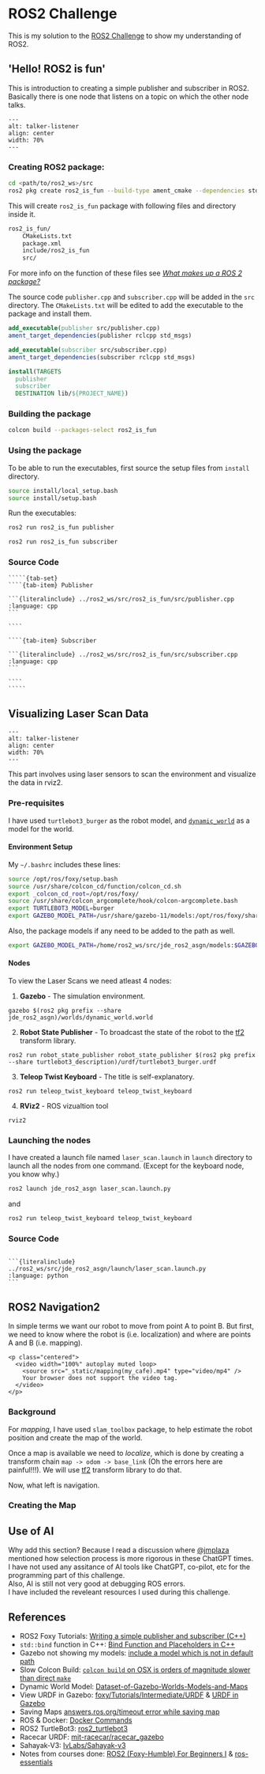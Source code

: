 # ROS2 Challenge

This is my solution to the [ROS2 Challenge](_static/GSoC-2024%20ROS2%20test.pdf) to show my understanding of ROS2.

<!--
:::{toctree}
---
maxdepth: 2
---

Hello! ROS2 is fun <ros2/ros2_is_fun>
Launch your robot <ros2/laser_scan>
Navigate your turtlebot <ros2/navigation>
::: 
-->

## 'Hello! ROS2 is fun'

This is introduction to creating a simple publisher and subscriber in ROS2. Basically there is one node that listens on a topic on which the other node talks. 

```{image} _static/gifs/talk-listen.gif
---
alt: talker-listener
align: center
width: 70%
---
```

### Creating ROS2 package:
```bash
cd <path/to/ros2_ws>/src
ros2 pkg create ros2_is_fun --build-type ament_cmake --dependencies std_msgs rclcpp
```

This will create `ros2_is_fun` package with following files and directory inside it.
```bash
ros2_is_fun/
    CMakeLists.txt
    package.xml
    include/ros2_is_fun
    src/
```
For more info on the function of these files see *[What makes up a ROS 2 package?](https://docs.ros.org/en/foxy/Tutorials/Beginner-Client-Libraries/Creating-Your-First-ROS2-Package.html#what-makes-up-a-ros-2-package)*

The source code `publisher.cpp` and `subscriber.cpp` will be added in the `src` directory. 
The `CMakeLists.txt` will be edited to add the executable to the package and install them.

```cmake
add_executable(publisher src/publisher.cpp)
ament_target_dependencies(publisher rclcpp std_msgs)

add_executable(subscriber src/subscriber.cpp)
ament_target_dependencies(subscriber rclcpp std_msgs)

install(TARGETS 
  publisher
  subscriber
  DESTINATION lib/${PROJECT_NAME})
```

### Building the package

```bash
colcon build --packages-select ros2_is_fun
```

### Using the package

To be able to run the executables, first source the setup files from `install` directory.

```bash
source install/local_setup.bash
source install/setup.bash
```

Run the executables:

```bash
ros2 run ros2_is_fun publisher
```

```bash
ros2 run ros2_is_fun subscriber
```


### Source Code

``````{dropdown} Source Code
`````{tab-set}
````{tab-item} Publisher

```{literalinclude} ../ros2_ws/src/ros2_is_fun/src/publisher.cpp
:language: cpp
```

````

````{tab-item} Subscriber

```{literalinclude} ../ros2_ws/src/ros2_is_fun/src/subscriber.cpp
:language: cpp
```

````
`````
``````

## Visualizing Laser Scan Data

```{image} _static/gifs/Jack_Jack_Laser_Vision.webp
---
alt: talker-listener
align: center
width: 70%
---
```

This part involves using laser sensors to scan the environment and visualize the data in rviz2.

### Pre-requisites

I have used `turtlebot3_burger` as the robot model, and [`dynamic_world`](https://github.com/mlherd/Dataset-of-Gazebo-Worlds-Models-and-Maps/tree/master/worlds/dynamic_world) as a model for the world.

#### Environment Setup

My `~/.bashrc` includes these lines:
```bash
source /opt/ros/foxy/setup.bash
source /usr/share/colcon_cd/function/colcon_cd.sh
export _colcon_cd_root=/opt/ros/foxy/
source /usr/share/colcon_argcomplete/hook/colcon-argcomplete.bash
export TURTLEBOT3_MODEL=burger
export GAZEBO_MODEL_PATH=/usr/share/gazebo-11/models:/opt/ros/foxy/share/turtlebot3_gazebo/models/:$GAZEBO_MODEL_PATH
```

Also, the package models if any need to be added to the path as well.

```bash
export GAZEBO_MODEL_PATH=/home/ros2_ws/src/jde_ros2_asgn/models:$GAZEBO_MODEL_PATH
```

#### Nodes

To view the Laser Scans we need atleast 4 nodes:

1. **Gazebo** - The simulation environment.
```
gazebo $(ros2 pkg prefix --share jde_ros2_asgn)/worlds/dynamic_world.world
```

2. **Robot State Publisher** - To broadcast the state of the robot to the [tf2](https://wiki.ros.org/tf2) transform library.
```
ros2 run robot_state_publisher robot_state_publisher $(ros2 pkg prefix --share turtlebot3_description)/urdf/turtlebot3_burger.urdf
```

3. **Teleop Twist Keyboard** - The title is self-explanatory.
```
ros2 run teleop_twist_keyboard teleop_twist_keyboard
```

4. **RViz2** - ROS vizualtion tool
```
rviz2
```

### Launching the nodes

I have created a launch file named `laser_scan.launch` in `launch` directory to launch all the nodes from one command.
(Except for the keyboard node, you know why.)

```bash
ros2 launch jde_ros2_asgn laser_scan.launch.py
```
and 
```bash
ros2 run teleop_twist_keyboard teleop_twist_keyboard
```

### Source Code

````{dropdown} laser_scan.launch.py

```{literalinclude} ../ros2_ws/src/jde_ros2_asgn/launch/laser_scan.launch.py
:language: python
```

````

## ROS2 Navigation2

In simple terms we want our robot to move from point A to point B. But first, we need to know where the robot is (i.e. localization) and where are points A and B (i.e. mapping).

```{raw} html
<p class="centered">
  <video width="100%" autoplay muted loop>
    <source src="_static/mapping(my_cafe).mp4" type="video/mp4" />
    Your browser does not support the video tag.
  </video>
</p>
```

### Background

For *mapping*, I have used `slam_toolbox` package, to help estimate the robot position and create the map of the world.

Once a map is available we need to *localize*, which is done by creating a transform chain `map -> odom -> base_link` (Oh the errors here are painful!!!). We will use [tf2](https://docs.ros.org/en/foxy/Tutorials/Intermediate/Tf2/Introduction-To-Tf2.html) transform library to do that.

Now, what left is navigation.

### Creating the Map

## Use of AI

Why add this section? Because I read a discussion where [@jmplaza](https://github.com/jmplaza) mentioned how selection process is more rigorous in these ChatGPT times.
<br>
I have not used any assitance of AI tools like ChatGPT, co-pilot, etc for the programming part of this challenge.
<br>
Also, AI is still not very good at debugging ROS errors.
<br>
I have included the reveleant resources I used during this challenge.


## References

* ROS2 Foxy Tutorials: [Writing a simple publisher and subscriber (C++)](https://docs.ros.org/en/foxy/Tutorials/Beginner-Client-Libraries/Writing-A-Simple-Cpp-Publisher-And-Subscriber.html)
* `std::bind` function in C++: [Bind Function and Placeholders in C++](https://www.geeksforgeeks.org/bind-function-placeholders-c/)
* Gazebo not showing my models: [include a model which is not in default path](https://answers.gazebosim.org/question/24935/how-to-include-a-model-which-is-not-in-default-path/#:~:text=You%20can%20check%20the%20current%20value%20of%20GAZEBO_MODEL_PATH,them%20using%20%3A%20export%20GAZEBO_MODEL_PATH%3D%24GAZEBO_MODEL_PATH%3A%3Cpath%20to%20your%20model%3E)
* Slow Colcon Build: [`colcon build` on OSX is orders of magnitude slower than direct `make`](https://github.com/colcon/colcon-core/issues/193)
* Dynamic World Model: [Dataset-of-Gazebo-Worlds-Models-and-Maps](https://github.com/mlherd/Dataset-of-Gazebo-Worlds-Models-and-Maps/tree/master/worlds/dynamic_world)
* View URDF in Gazebo: [foxy/Tutorials/Intermediate/URDF](https://docs.ros.org/en/foxy/Tutorials/Intermediate/URDF/URDF-Main.html) & [URDF in Gazebo](https://classic.gazebosim.org/tutorials?tut=ros_urdf)
* Saving Maps [answers.ros.org/timeout error while saving map](https://answers.ros.org/question/379565/timeout-error-while-saving-map/)
* ROS & Docker: [Docker Commands](https://github.com/noshluk2/ros1_wiki/blob/main/docker/commands.md)
* ROS2 TurtleBot3: [ros2_turtlebot3
](https://github.com/twming/ros2_turtlebot3)
* Racecar URDF: [mit-racecar/racecar_gazebo](https://github.com/mit-racecar/racecar_gazebo/blob/master/racecar_description/urdf/racecar.xacro)  
* Sahayak-V3: [IvLabs/Sahayak-v3](https://github.com/IvLabs/Sahayak-v3)
* Notes from courses done: [ROS2 (Foxy-Humble) For Beginners I](https://www.udemy.com/course/ros2-how-to) & [ros-essentials](https://www.udemy.com/course/ros-essentials/)